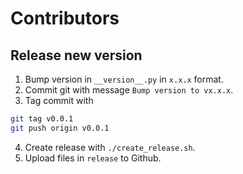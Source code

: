 # Contributors

## Release new version

1. Bump version in `__version__.py` in `x.x.x` format.
2. Commit git with message `Bump version to vx.x.x`.
3. Tag commit with
```bash
git tag v0.0.1
git push origin v0.0.1
```
4. Create release with `./create_release.sh`.
5. Upload files in `release` to Github.